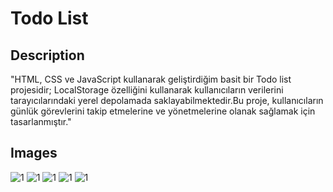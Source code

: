 <h1>Todo List</h1>
<h2>Description</h2>
"HTML, CSS ve JavaScript kullanarak geliştirdiğim basit bir Todo list projesidir; LocalStorage özelliğini kullanarak kullanıcıların verilerini tarayıcılarındaki yerel depolamada saklayabilmektedir.Bu proje, kullanıcıların günlük görevlerini takip etmelerine ve yönetmelerine olanak sağlamak için tasarlanmıştır."

<h2>Images</h2>
<img src="https://github.com/Dogukandogann/TodoApp/assets/134203440/dc523212-f0c3-4a98-84ab-05fd8078b12b" alt="1" style="max-width: 100%;">
<img src="https://github.com/Dogukandogann/TodoApp/assets/134203440/f96c6139-1459-49e3-b4e6-3018dff0bbea" alt="1" style="max-width: 100%;">
<img src="https://github.com/Dogukandogann/TodoApp/assets/134203440/5a02f58c-a63c-4b3f-9051-15a4770d594a" alt="1" style="max-width: 100%;">
<img src="https://github.com/Dogukandogann/TodoApp/assets/134203440/0c4fcef3-71d6-46e4-9394-41ff960f7ceb" alt="1" style="max-width: 100%;">
<img src="https://github.com/Dogukandogann/TodoApp/assets/134203440/1d379254-7677-40d1-a577-8989dcafb40e" alt="1" style="max-width: 100%;">



 
 
